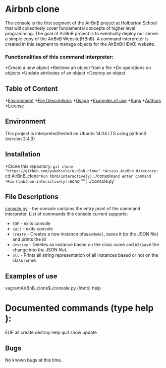 # Airbnb clone

The console is the first segment of the AirBnB project at Holberton School that will collectively cover fundamental concepts of higher level programming. The goal of AirBnB project is to eventually deploy our server a simple copy of the AirBnB Website(HBnB). A command interpreter is created in this segment to manage objects for the AirBnB(HBnB) website.


### Functionalities of this command interpreter:
*Create a new object
*Retrieve an object from a file
*Do operations on objects
*Update attributes of an object
*Destroy an object

## Table of Content
*[Environment](#environment)
*[File Descriptions](#file-descriptions)
*[Usage](#usage)
*[Examples of use](#examples-of-use)
*[Bugs](#bugs)
*[Authors](#authors)
*[License](#license)

## Environment
This project is interpreted/tested on Ubuntu 14.04 LTS using python3 (version 3.4.3)

## Installation
*Clone this repository: `git clone "https://github.com/yakobsolo/AirBnB_clone"
*Access AirBnb directory: `cd AirBnB_clone`
*Run hbnb(interactively): `./console` and enter command
*Run hbnb(non-interactively): `echo "<command>" | ./console.py`

## File Descriptions
[console.py](console.py) - the console contains the entry point of the command interpreter. 
List of commands this console current supports:
* `EOF` - exits console
* `quit` - exits console
* `create` - Creates a new instance of`BaseModel`, saves it (to the JSON file) and prints the id
* `destroy` - Deletes an instance based on the class name and id (save the change into the JSON file).
* `all` - Prints all string representation of all instances based or not on the class name.

## Examples of use
vagrantAirBnB_clone$./console.py
(hbnb) help

Documented commands (type help <topic>):
========================================
EOF  all  create  destroy  help  quit  show  update

## Bugs
No known bugs at this time.

